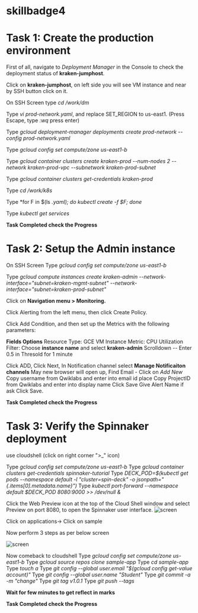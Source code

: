 # skillbadge4

# Task 1: Create the production environment

First of all, navigate to *Deployment Manager* in the Console to check the deployment status of **kraken-jumphost**.

Click on **kraken-jumphost**,  on left side you will see VM instance and near by SSH button click on it.

On SSH Screen type *cd /work/dm* 

Type *vi prod-network.yaml*, and replace SET_REGION to us-east1. (Press Escape, type *:wq* press enter)

Type *gcloud deployment-manager deployments create prod-network --config prod-network.yaml*

Type *gcloud config set compute/zone us-east1-b*

Type *gcloud container clusters create kraken-prod --num-nodes 2 --network kraken-prod-vpc --subnetwork kraken-prod-subnet*

Type *gcloud container clusters get-credentials kraken-prod*

Type *cd /work/k8s*

Type *for F in $(ls *.yaml); do kubectl create -f $F; done*

Type *kubectl get services*


**Task Completed check the Progress**

# Task 2: Setup the Admin instance

On SSH Screen Type *gcloud config set compute/zone us-east1-b*  

Type *gcloud compute instances create kraken-admin --network-interface="subnet=kraken-mgmt-subnet" --network-interface="subnet=kraken-prod-subnet"*


Click on **Navigation menu > Monitoring.**

Click Alerting from the left menu, then click Create Policy.

Click Add Condition, and then set up the Metrics with the following parameters:

**Fields	Options**
Resource Type: 	GCE VM Instance
Metric:	CPU Utilization 
Filter:	Choose **instance name** and select **kraken-admin**
Scrolldown -- Enter 0.5 in Thresold for 1 minute

Click ADD, Click Next, In Notification channel select **Manage Notificaiton channels**
 May new browser will open up, Find Email - Click on *Add New*
 Copy username from Qwiklabs and enter into email id place
 Copy ProjectID from Qwiklabs and enter into display name
 Click Save
Give Alert Name if ask 
Click Save.

**Task Completed check the Progress**
# Task 3: Verify the Spinnaker deployment

use cloudshell (click on right corner ">_" icon)

Type *gcloud config set compute/zone us-east1-b*
Type *gcloud container clusters get-credentials spinnaker-tutorial*
Type *DECK_POD=$(kubectl get pods --namespace default -l "cluster=spin-deck" -o jsonpath="{.items[0].metadata.name}")*
Type *kubectl port-forward --namespace default $DECK_POD 8080:9000 >> /dev/null &*

Click the Web Preview icon at the top of the Cloud Shell window and select Preview on port 8080, to open the Spinnaker user interface.
![screen](https://github.com/ashwinraiyani/skillbadge4/blob/main/41.jpg)

Click on applications-> Click on sample 

Now perform 3 steps as per below screen

![screen](https://github.com/ashwinraiyani/skillbadge4/blob/main/42.jpg)

Now comeback to cloudshell
Type *gcloud config set compute/zone us-east1-b*
Type *gcloud source repos clone sample-app*
Type *cd sample-app*
Type *touch a*
Type *git config --global user.email "$(gcloud config get-value account)"*
Type *git config --global user.name "Student"*
Type *git commit -a -m "change"*
Type *git tag v1.0.1*
Type *git push --tags*

**Wait for few minutes to get reflect in marks**

**Task Completed check the Progress**

